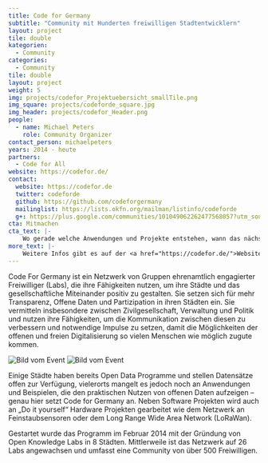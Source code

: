 ```yaml
---
title: Code for Germany
subtitle: "Community mit Hunderten freiwilligen Stadtentwicklern"
layout: project
tile: double
kategorien:
  - Community
categories:
  - Community
tile: double
layout: project
weight: 5
img: projects/codefor_Projektuebersicht_smallTile.png
img_square: projects/codeforde_square.jpg
img_header: projects/codefor_Header.png
people:
  - name: Michael Peters
    role: Community Organizer
contact_person: michaelpeters
years: 2014 - heute
partners:
  - Code for All
website: https://codefor.de/
contact:
  website: https://codefor.de
  twitter: codeforde
  github: https://github.com/codeforgermany
  mailinglist: https://lists.okfn.org/mailman/listinfo/codeforde
  g+: https://plus.google.com/communities/101049062262477568057?utm_source=chrome_ntp_icon&utm_medium=chrome_app&utm_campaign=chrome
cta: Mitmachen
cta_text: |-
    Wo gerade welche Anwendungen und Projekte entstehen, wann das nächste Treffen stattfindet und wie man mitmachen kann, erfährst Du durch einen Klick auf die jeweilige Stadt auf unserer <a href="https://codefor.de/">Deutschlandkarte</a>.
more_text: |-
    Weitere Infos gibt es auf der <a href="https://codefor.de/">Website</a> von Code for Germany.
---
```


Code For Germany ist ein Netzwerk von Gruppen ehrenamtlich engagierter Freiwilliger (Labs), die ihre Fähigkeiten nutzen, um ihre Städte und das gesellschaftliche Miteinander positiv zu gestalten. Sie setzen sich für mehr Transparenz, Offene Daten und Partizipation in ihren Städten ein. Sie vermitteln insbesondere zwischen Zivilgesellschaft, Verwaltung und Politik und nutzen ihre Fähigkeiten, um die Kommunikation zwischen diesen zu verbessern und notwendige Impulse zu setzen, damit die Möglichkeiten der offenen und freien Digitalisierung so vielen Menschen wie möglich zugute kommen.

<div class="two-img">
  <img alt="Bild vom Event" src="/files/projects/codefor_img_1.jpg">
  <img alt="Bild vom Event" src="/files/projects/codefor_img_2.jpg">
</div>

Einige Städte haben bereits Open Data Programme und stellen Datensätze offen zur Verfügung, vielerorts mangelt es jedoch noch an Anwendungen und Beispielen, die den praktischen Nutzen von offenen Daten aufzeigen – genau hier setzt Code for Germany an. Neben Software Projekten wird auch an „Do it yourself“ Hardware Projekten gearbeitet wie dem Netzwerk an Feinstaubsensoren oder dem Long Range Wide Area Network (LoRaWan).

Gestartet wurde das Programm im Februar 2014 mit der Gründung von Open Knowledge Labs in 8 Städten. Mittlerweile ist das Netzwerk auf 26 Labs angewachsen und umfasst eine Community von über 500 Freiwilligen.
